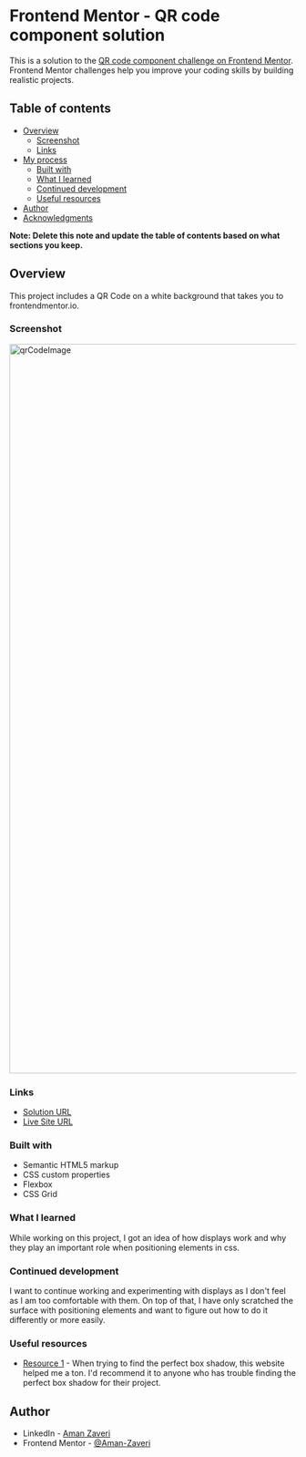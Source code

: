 # Frontend Mentor - QR code component solution

This is a solution to the [QR code component challenge on Frontend Mentor](https://www.frontendmentor.io/challenges/qr-code-component-iux_sIO_H). Frontend Mentor challenges help you improve your coding skills by building realistic projects. 

## Table of contents

- [Overview](#overview)
  - [Screenshot](#screenshot)
  - [Links](#links)
- [My process](#my-process)
  - [Built with](#built-with)
  - [What I learned](#what-i-learned)
  - [Continued development](#continued-development)
  - [Useful resources](#useful-resources)
- [Author](#author)
- [Acknowledgments](#acknowledgments)

**Note: Delete this note and update the table of contents based on what sections you keep.**

## Overview

This project includes a QR Code on a white background that takes you to frontendmentor.io. 

### Screenshot

<img width="1280" alt="qrCodeImage" src="https://user-images.githubusercontent.com/72939377/158261364-618c0f16-e590-496a-abac-bdd6d2b20608.png">


### Links

- [Solution URL](http://127.0.0.1:5501/index.html)
- [Live Site URL](https://aman-zaveri-qr-code-component-challenge.netlify.app/)

### Built with

- Semantic HTML5 markup
- CSS custom properties
- Flexbox
- CSS Grid

### What I learned

While working on this project, I got an idea of how displays work and why they play an important role when positioning elements in css. 

### Continued development

I want to continue working and experimenting with displays as I don't feel as I am too comfortable with them. On top of that, I have only scratched the surface with positioning elements and want to figure out how to do it differently or more easily. 

### Useful resources

- [Resource 1](https://html-css-js.com/css/generator/box-shadow/) - When trying to find the perfect box shadow, this website helped me a ton. I'd recommend it to anyone who has trouble finding the perfect box shadow for their project.

## Author

- LinkedIn - [Aman Zaveri](https://www.linkedin.com/in/aman-zaveri-23a5501b6/)
- Frontend Mentor - [@Aman-Zaveri](https://www.frontendmentor.io/profile/Aman-Zaveri)

